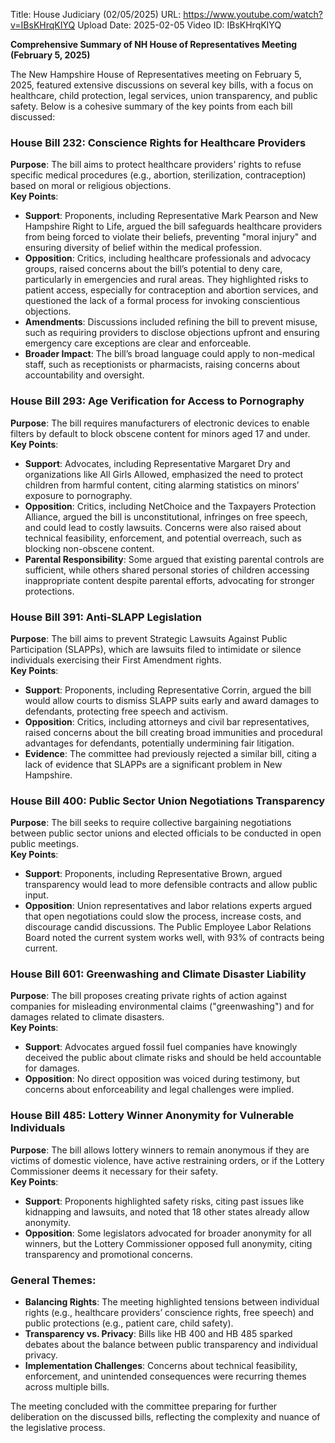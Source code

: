 Title: House Judiciary (02/05/2025)
URL: https://www.youtube.com/watch?v=IBsKHrqKIYQ
Upload Date: 2025-02-05
Video ID: IBsKHrqKIYQ

**Comprehensive Summary of NH House of Representatives Meeting (February 5, 2025)**

The New Hampshire House of Representatives meeting on February 5, 2025, featured extensive discussions on several key bills, with a focus on healthcare, child protection, legal services, union transparency, and public safety. Below is a cohesive summary of the key points from each bill discussed:

### **House Bill 232: Conscience Rights for Healthcare Providers**
**Purpose**: The bill aims to protect healthcare providers' rights to refuse specific medical procedures (e.g., abortion, sterilization, contraception) based on moral or religious objections.  
**Key Points**:  
- **Support**: Proponents, including Representative Mark Pearson and New Hampshire Right to Life, argued the bill safeguards healthcare providers from being forced to violate their beliefs, preventing "moral injury" and ensuring diversity of belief within the medical profession.  
- **Opposition**: Critics, including healthcare professionals and advocacy groups, raised concerns about the bill’s potential to deny care, particularly in emergencies and rural areas. They highlighted risks to patient access, especially for contraception and abortion services, and questioned the lack of a formal process for invoking conscientious objections.  
- **Amendments**: Discussions included refining the bill to prevent misuse, such as requiring providers to disclose objections upfront and ensuring emergency care exceptions are clear and enforceable.  
- **Broader Impact**: The bill’s broad language could apply to non-medical staff, such as receptionists or pharmacists, raising concerns about accountability and oversight.  

### **House Bill 293: Age Verification for Access to Pornography**
**Purpose**: The bill requires manufacturers of electronic devices to enable filters by default to block obscene content for minors aged 17 and under.  
**Key Points**:  
- **Support**: Advocates, including Representative Margaret Dry and organizations like All Girls Allowed, emphasized the need to protect children from harmful content, citing alarming statistics on minors’ exposure to pornography.  
- **Opposition**: Critics, including NetChoice and the Taxpayers Protection Alliance, argued the bill is unconstitutional, infringes on free speech, and could lead to costly lawsuits. Concerns were also raised about technical feasibility, enforcement, and potential overreach, such as blocking non-obscene content.  
- **Parental Responsibility**: Some argued that existing parental controls are sufficient, while others shared personal stories of children accessing inappropriate content despite parental efforts, advocating for stronger protections.  

### **House Bill 391: Anti-SLAPP Legislation**
**Purpose**: The bill aims to prevent Strategic Lawsuits Against Public Participation (SLAPPs), which are lawsuits filed to intimidate or silence individuals exercising their First Amendment rights.  
**Key Points**:  
- **Support**: Proponents, including Representative Corrin, argued the bill would allow courts to dismiss SLAPP suits early and award damages to defendants, protecting free speech and activism.  
- **Opposition**: Critics, including attorneys and civil bar representatives, raised concerns about the bill creating broad immunities and procedural advantages for defendants, potentially undermining fair litigation.  
- **Evidence**: The committee had previously rejected a similar bill, citing a lack of evidence that SLAPPs are a significant problem in New Hampshire.  

### **House Bill 400: Public Sector Union Negotiations Transparency**
**Purpose**: The bill seeks to require collective bargaining negotiations between public sector unions and elected officials to be conducted in open public meetings.  
**Key Points**:  
- **Support**: Proponents, including Representative Brown, argued transparency would lead to more defensible contracts and allow public input.  
- **Opposition**: Union representatives and labor relations experts argued that open negotiations could slow the process, increase costs, and discourage candid discussions. The Public Employee Labor Relations Board noted the current system works well, with 93% of contracts being current.  

### **House Bill 601: Greenwashing and Climate Disaster Liability**
**Purpose**: The bill proposes creating private rights of action against companies for misleading environmental claims ("greenwashing") and for damages related to climate disasters.  
**Key Points**:  
- **Support**: Advocates argued fossil fuel companies have knowingly deceived the public about climate risks and should be held accountable for damages.  
- **Opposition**: No direct opposition was voiced during testimony, but concerns about enforceability and legal challenges were implied.  

### **House Bill 485: Lottery Winner Anonymity for Vulnerable Individuals**
**Purpose**: The bill allows lottery winners to remain anonymous if they are victims of domestic violence, have active restraining orders, or if the Lottery Commissioner deems it necessary for their safety.  
**Key Points**:  
- **Support**: Proponents highlighted safety risks, citing past issues like kidnapping and lawsuits, and noted that 18 other states already allow anonymity.  
- **Opposition**: Some legislators advocated for broader anonymity for all winners, but the Lottery Commissioner opposed full anonymity, citing transparency and promotional concerns.  

### **General Themes**:
- **Balancing Rights**: The meeting highlighted tensions between individual rights (e.g., healthcare providers’ conscience rights, free speech) and public protections (e.g., patient care, child safety).  
- **Transparency vs. Privacy**: Bills like HB 400 and HB 485 sparked debates about the balance between public transparency and individual privacy.  
- **Implementation Challenges**: Concerns about technical feasibility, enforcement, and unintended consequences were recurring themes across multiple bills.  

The meeting concluded with the committee preparing for further deliberation on the discussed bills, reflecting the complexity and nuance of the legislative process.